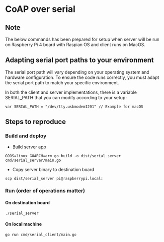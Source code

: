 # CoAP over serial

## Note
The below commands has been prepared for setup when server will be run on Raspberry Pi 4 board with Raspian OS and client runs on MacOS.

## Adapting serial port paths to your environment
The serial port path will vary depending on your operating system and hardware configuration. To ensure the code runs correctly, you must adapt the serial port path to match your specific environment.

In both the client and server implementations, there is a variable SERIAL_PATH that you can modify according to your setup:
```
var SERIAL_PATH = "/dev/tty.usbmodem1201" // Example for macOS
```

## Steps to reproduce
### Build and deploy
- Build server app
```
GOOS=linux GOARCH=arm go build -o dist/serial_server cmd/serial_server/main.go
```
- Copy server binary to destination board
```
scp dist/serial_server pi@raspberrypi.local:
```

### Run (order of operations matter) 

#### On destination board
```
./serial_server
```

#### On local machine
```
go run cmd/serial_client/main.go
```